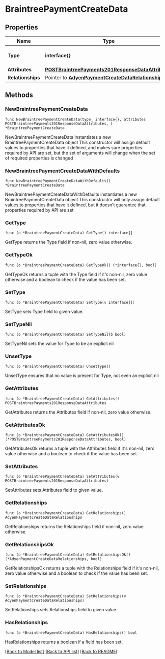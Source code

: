 # BraintreePaymentCreateData

## Properties

Name | Type | Description | Notes
------------ | ------------- | ------------- | -------------
**Type** | **interface{}** | The resource&#39;s type | 
**Attributes** | [**POSTBraintreePayments201ResponseDataAttributes**](POSTBraintreePayments201ResponseDataAttributes.md) |  | 
**Relationships** | Pointer to [**AdyenPaymentCreateDataRelationships**](AdyenPaymentCreateDataRelationships.md) |  | [optional] 

## Methods

### NewBraintreePaymentCreateData

`func NewBraintreePaymentCreateData(type_ interface{}, attributes POSTBraintreePayments201ResponseDataAttributes, ) *BraintreePaymentCreateData`

NewBraintreePaymentCreateData instantiates a new BraintreePaymentCreateData object
This constructor will assign default values to properties that have it defined,
and makes sure properties required by API are set, but the set of arguments
will change when the set of required properties is changed

### NewBraintreePaymentCreateDataWithDefaults

`func NewBraintreePaymentCreateDataWithDefaults() *BraintreePaymentCreateData`

NewBraintreePaymentCreateDataWithDefaults instantiates a new BraintreePaymentCreateData object
This constructor will only assign default values to properties that have it defined,
but it doesn't guarantee that properties required by API are set

### GetType

`func (o *BraintreePaymentCreateData) GetType() interface{}`

GetType returns the Type field if non-nil, zero value otherwise.

### GetTypeOk

`func (o *BraintreePaymentCreateData) GetTypeOk() (*interface{}, bool)`

GetTypeOk returns a tuple with the Type field if it's non-nil, zero value otherwise
and a boolean to check if the value has been set.

### SetType

`func (o *BraintreePaymentCreateData) SetType(v interface{})`

SetType sets Type field to given value.


### SetTypeNil

`func (o *BraintreePaymentCreateData) SetTypeNil(b bool)`

 SetTypeNil sets the value for Type to be an explicit nil

### UnsetType
`func (o *BraintreePaymentCreateData) UnsetType()`

UnsetType ensures that no value is present for Type, not even an explicit nil
### GetAttributes

`func (o *BraintreePaymentCreateData) GetAttributes() POSTBraintreePayments201ResponseDataAttributes`

GetAttributes returns the Attributes field if non-nil, zero value otherwise.

### GetAttributesOk

`func (o *BraintreePaymentCreateData) GetAttributesOk() (*POSTBraintreePayments201ResponseDataAttributes, bool)`

GetAttributesOk returns a tuple with the Attributes field if it's non-nil, zero value otherwise
and a boolean to check if the value has been set.

### SetAttributes

`func (o *BraintreePaymentCreateData) SetAttributes(v POSTBraintreePayments201ResponseDataAttributes)`

SetAttributes sets Attributes field to given value.


### GetRelationships

`func (o *BraintreePaymentCreateData) GetRelationships() AdyenPaymentCreateDataRelationships`

GetRelationships returns the Relationships field if non-nil, zero value otherwise.

### GetRelationshipsOk

`func (o *BraintreePaymentCreateData) GetRelationshipsOk() (*AdyenPaymentCreateDataRelationships, bool)`

GetRelationshipsOk returns a tuple with the Relationships field if it's non-nil, zero value otherwise
and a boolean to check if the value has been set.

### SetRelationships

`func (o *BraintreePaymentCreateData) SetRelationships(v AdyenPaymentCreateDataRelationships)`

SetRelationships sets Relationships field to given value.

### HasRelationships

`func (o *BraintreePaymentCreateData) HasRelationships() bool`

HasRelationships returns a boolean if a field has been set.


[[Back to Model list]](../README.md#documentation-for-models) [[Back to API list]](../README.md#documentation-for-api-endpoints) [[Back to README]](../README.md)


